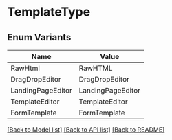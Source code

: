# TemplateType

## Enum Variants

| Name | Value |
|---- | -----|
| RawHtml | RawHTML |
| DragDropEditor | DragDropEditor |
| LandingPageEditor | LandingPageEditor |
| TemplateEditor | TemplateEditor |
| FormTemplate | FormTemplate |


[[Back to Model list]](../README.md#documentation-for-models) [[Back to API list]](../README.md#documentation-for-api-endpoints) [[Back to README]](../README.md)


